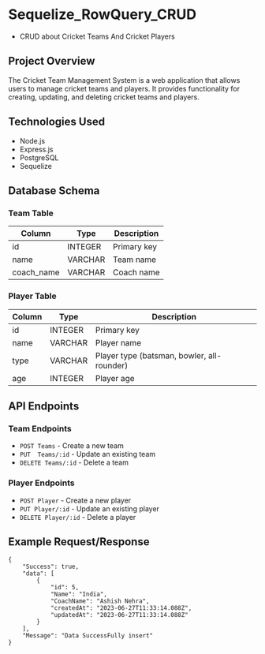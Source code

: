 # Sequelize_RowQuery_CRUD 
- CRUD about Cricket Teams And Cricket Players

## Project Overview
The Cricket Team Management System is a web application that allows users to manage cricket teams and players. It provides functionality for creating, updating, and deleting cricket teams and players.

## Technologies Used
- Node.js
- Express.js
- PostgreSQL
- Sequelize

## Database Schema

### Team Table

| Column     | Type    | Description                |
|------------|---------|----------------------------|
| id         | INTEGER | Primary key                |
| name       | VARCHAR | Team name                  |
| coach_name | VARCHAR | Coach name                 |

### Player Table

| Column   | Type    | Description                          |
|----------|---------|--------------------------------------|
| id       | INTEGER | Primary key                          |
| name     | VARCHAR | Player name                          |
| type     | VARCHAR | Player type (batsman, bowler, all-rounder) |
| age      | INTEGER | Player age                           |


## API Endpoints

### Team Endpoints

- `POST Teams` - Create a new team
- `PUT  Teams/:id` - Update an existing team
- `DELETE Teams/:id` - Delete a team

### Player Endpoints

- `POST Player` - Create a new player
- `PUT Player/:id` - Update an existing player
- `DELETE Player/:id` - Delete a player

## Example Request/Response

```
{
    "Success": true,
    "data": [
        {
            "id": 5,
            "Name": "India",
            "CoachName": "Ashish Nehra",
            "createdAt": "2023-06-27T11:33:14.088Z",
            "updatedAt": "2023-06-27T11:33:14.088Z"
        }
    ],
    "Message": "Data SuccessFully insert"
}
```

